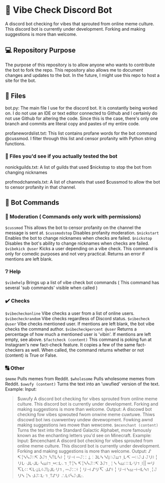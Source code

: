 # 🤖 Vibe Check Discord Bot
A discord bot checking for vibes that sprouted from online meme culture. This discord bot is currently under development. Forking and making suggestions is more than welcome.


## 💻 Repository Purpose
The purpose of this repository is to allow anyone who wants to contribute the bot to fork the repo. This repository also allows me to document changes and updates to the bot. In the future, I might use this repo to host a site for the bot.

## 📁 Files
bot.py: The main file I use for the discord bot. It is constantly being worked on. I do not use an IDE or text editor connected to Github and I certainly do not use Github for altering the code. Since this is the case, there's only one branch and commits are literal copy and pastes of my entire code.

profanewordslist.txt: This list contains profane words for the bot command @cussmod. I filter through this list and censor profanity with Python string functions.

### 📃 Files you'd see if you actually tested the bot
nonickguilds.txt: A list of guilds that used $nickstop to stop the bot from changing nicknames

profmodchannels.txt: A list of channels that used $cussmod to allow the bot to censor profanity in that channel.

## 📑 Bot Commands

### 🔨 Moderation ( Commands only work with permissions)
` $cussmod ` This allows the bot to censor profanity on the channel the message is sent at.
` $cussmodstop ` Disables profanity moderation.
` $nickstart ` Enables the bot to change nicknames when checks are failed.
` $nickstop ` Disables the bot's ability to change nicknames when checks are failed.
` $vibekick @user ` Kicks a user depending on a vibe check. This command is only for comedic purposes and not very practical. Returns an error if mentions are left blank.

### ❔ Help
` $vibehelp ` Brings up a list of vibe check bot commands ( This command has several 'sub commands' visible when called )

### ✔️ Checks
` $vibecheckonline ` Vibe checks a user from a list of online users.
` $vibecheckrandom ` Vibe checks regardless of Discord status.
` $vibecheck @user ` Vibe checks mentioned user. If mentions are left blank, the bot vibe checks the command author.
` $vibecheckpercent @user ` Returns a percentage of how much a mentioned user is 'vibin'. If mentions are left empty, see above.
` $factcheck (content) ` This command is poking fun at Instagram's new fact-check feature. It copies a few of the same fact-checkers as well. When called, the command returns whether or not (content) is True or False.

### 🔠 Other
` $meme ` Pulls memes from Reddit.
` $wholesome ` Pulls wholesome memes from Reddit.
` $uwufy (content) ` Turns the text into an 'uwufied' version of the text.
Example:
  Input:
> $uwufy A discord bot checking for vibes sprouted from online meme culture. This discord bot is currently under development. Forking and making suggestions is more than welcome.
  Output:
> A discowd bot checking fow vibes spwouted fwom onwine meme cuwtuwe. Thiws discowd bot iws cuwwentwy undew devewopment. Fowking awnd making suggestions iws mowe than wewcome.
` $mcenchant (content) ` Turns the text into the Standard Galactic Alphabet, more famously known as the enchanting letters you'd see on Minecraft.
Example:
  Input:
> $mcenchant A discord bot checking for vibes sprouted from online meme culture. This discord bot is currently under development. Forking and making suggestions is more than welcome.
  Output:
> ᔑ ↸╎ᓭᓵ𝙹∷↸ ʖ𝙹ℸ ̣  ᓵ⍑ᒷᓵꖌ╎リ⊣ ⎓𝙹∷ ⍊╎ʖᒷᓭ ᓭ!¡∷𝙹⚍ℸ ̣ ᒷ↸ ⎓∷𝙹ᒲ 𝙹リꖎ╎リᒷ ᒲᒷᒲᒷ ᓵ⚍ꖎℸ ̣ ⚍∷ᒷ. ℸ ̣ ⍑╎ᓭ ↸╎ᓭᓵ𝙹∷↸ ʖ𝙹ℸ ̣  ╎ᓭ ᓵ⚍∷∷ᒷリℸ ̣ ꖎ|| ⚍リ↸ᒷ∷ ↸ᒷ⍊ᒷꖎ𝙹!¡ᒲᒷリℸ ̣. ⎓𝙹∷ꖌ╎リ⊣ ᔑリ↸ ᒲᔑꖌ╎リ⊣ ᓭ⚍⊣⊣ᒷᓭℸ ̣ ╎𝙹リᓭ ╎ᓭ ᒲ𝙹∷ᒷ ℸ ̣ ⍑ᔑリ ∴ᒷꖎᓵ𝙹ᒲᒷ.
